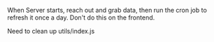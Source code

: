 When Server starts, reach out and grab data, then run the cron job to refresh it
once a day. Don't do this on the frontend.

Need to clean up utils/index.js
